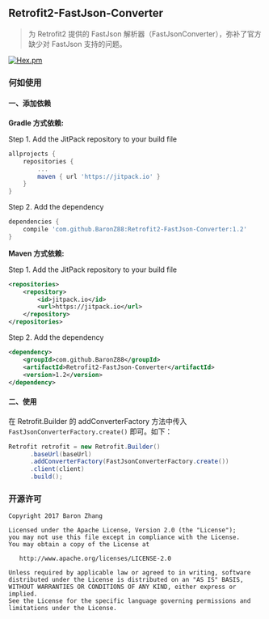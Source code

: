 ## Retrofit2-FastJson-Converter

> 为 Retrofit2 提供的 FastJson 解析器（FastJsonConverter），弥补了官方缺少对 FastJson 支持的问题。

[![Hex.pm](https://img.shields.io/hexpm/l/plug.svg)](https://www.apache.org/licenses/LICENSE-2.0)

### 何如使用

#### 一、添加依赖  

**Gradle 方式依赖:**

Step 1. Add the JitPack repository to your build file

```groovy
allprojects {
	repositories {
		...
		maven { url 'https://jitpack.io' }
	}
}
```
	
Step 2. Add the dependency

```groovy
dependencies {
	compile 'com.github.BaronZ88:Retrofit2-FastJson-Converter:1.2'
}
```
	

**Maven 方式依赖:**

Step 1. Add the JitPack repository to your build file

```xml
<repositories>
	<repository>
	    <id>jitpack.io</id>
	    <url>https://jitpack.io</url>
	</repository>
</repositories>
```
    
Step 2. Add the dependency

```xml
<dependency>
	<groupId>com.github.BaronZ88</groupId>
	<artifactId>Retrofit2-FastJson-Converter</artifactId>
	<version>1.2</version>
</dependency>
```

#### 二、使用

在 Retrofit.Builder 的 addConverterFactory 方法中传入 `FastJsonConverterFactory.create()` 即可。如下：

```java
Retrofit retrofit = new Retrofit.Builder()
      .baseUrl(baseUrl)
      .addConverterFactory(FastJsonConverterFactory.create())
      .client(client)
      .build();
```
### 开源许可

```
Copyright 2017 Baron Zhang

Licensed under the Apache License, Version 2.0 (the "License");
you may not use this file except in compliance with the License.
You may obtain a copy of the License at

   http://www.apache.org/licenses/LICENSE-2.0

Unless required by applicable law or agreed to in writing, software
distributed under the License is distributed on an "AS IS" BASIS,
WITHOUT WARRANTIES OR CONDITIONS OF ANY KIND, either express or implied.
See the License for the specific language governing permissions and
limitations under the License.
```




